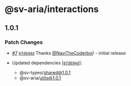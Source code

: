 # @sv-aria/interactions

## 1.0.1

### Patch Changes

-   [#7](https://github.com/NaviTheCoderboi/sv-aria/pull/7) [`6fd694d`](https://github.com/NaviTheCoderboi/sv-aria/commit/6fd694ded7bd3ef161a20ab967d32066201c4bee) Thanks [@NaviTheCoderboi](https://github.com/NaviTheCoderboi)! - initial release

-   Updated dependencies [[`6fd694d`](https://github.com/NaviTheCoderboi/sv-aria/commit/6fd694ded7bd3ef161a20ab967d32066201c4bee)]:
    -   @sv-types/shared@1.0.1
    -   @sv-aria/utils@1.0.1
